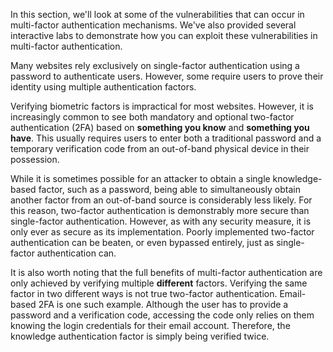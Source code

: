 
In this section, we'll look at some of the vulnerabilities that can occur in multi-factor authentication mechanisms. We've also provided several interactive labs to demonstrate how you can exploit these vulnerabilities in multi-factor authentication.

Many websites rely exclusively on single-factor authentication using a password to authenticate users. However, some require users to prove their identity using multiple authentication factors.

Verifying biometric factors is impractical for most websites. However, it is increasingly common to see both mandatory and optional two-factor authentication (2FA) based on **something you know** and **something you have**. This usually requires users to enter both a traditional password and a temporary verification code from an out-of-band physical device in their possession.

While it is sometimes possible for an attacker to obtain a single knowledge-based factor, such as a password, being able to simultaneously obtain another factor from an out-of-band source is considerably less likely. For this reason, two-factor authentication is demonstrably more secure than single-factor authentication. However, as with any security measure, it is only ever as secure as its implementation. Poorly implemented two-factor authentication can be beaten, or even bypassed entirely, just as single-factor authentication can.

It is also worth noting that the full benefits of multi-factor authentication are only achieved by verifying multiple **different** factors. Verifying the same factor in two different ways is not true two-factor authentication. Email-based 2FA is one such example. Although the user has to provide a password and a verification code, accessing the code only relies on them knowing the login credentials for their email account. Therefore, the knowledge authentication factor is simply being verified twice.